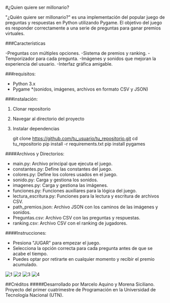 #¿Quien quiere ser millonario?
<p>
"¿Quién quiere ser millonario?" es una implementación del popular juego de preguntas y respuestas en Python utilizando Pygame. El objetivo del juego es responder correctamente a una serie de preguntas para ganar premios virtuales.
</p>

###Características
<p>
-Preguntas con múltiples opciones.
-Sistema de premios y ranking.
-Temporizador para cada pregunta.
-Imágenes y sonidos que mejoran la experiencia del usuario.
-Interfaz gráfica amigable.
</p>

###requisitos:
* Python 3.x
* Pygame
*(sonidos, imágenes, archivos en formato CSV y JSON)

###instalación:
                
1. Clonar repositorio
2. Navegar al directorio del proyecto
3. Instalar dependencias

    
	git clone https://github.com/tu_usuario/tu_repositorio.git
	cd tu_repositorio
	pip install -r requirements.txt
  pip install pygames
    

####Archivos y Directorios:
* main.py: Archivo principal que ejecuta el juego.
* constantes.py: Define las constantes del juego.
* colores.py: Define los colores usados en el juego.
* sonido.py: Carga y gestiona los sonidos.
* imagenes.py: Carga y gestiona las imágenes.
* funciones.py: Funciones auxiliares para la lógica del juego.
* lectura_escritura.py: Funciones para la lectura y escritura de archivos CSV.
* path_premios.json: Archivo JSON con los caminos de las imágenes y sonidos.
* Preguntas.csv: Archivo CSV con las preguntas y respuestas.
* ranking.csv: Archivo CSV con el ranking de jugadores.




####Instrucciones:

* Presiona "JUGAR" para empezar el juego.
* Selecciona la opción correcta para cada pregunta antes de que se acabe el tiempo.
* Puedes optar por retirarte en cualquier momento y recibir el premio acumulado.
  
![1](https://github.com/MarceAquino/Segundoparcial_juego.py/assets/150548525/022c94d2-52c9-4e81-8a8a-27d1d4865634)
![2](https://github.com/MarceAquino/Segundoparcial_juego.py/assets/150548525/7f08ff2b-a8c8-40ad-af3c-6e804dddcc24)
![3](https://github.com/MarceAquino/Segundoparcial_juego.py/assets/150548525/0108fa3b-3609-4c56-9d40-8bcb452e5a91)
![4](https://github.com/MarceAquino/Segundoparcial_juego.py/assets/150548525/16a7bfaa-bebb-4574-bb15-790b50d9ad06)


##Créditos
#####Desarrollado por Marcelo Aquino y Morena Siciliano. Proyecto del primer cuatrimestre de Programación en la Universidad de Tecnología Nacional (UTN).

